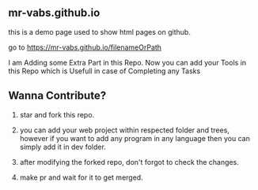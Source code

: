 ## mr-vabs.github.io
this is a demo page used to show html pages on github.

go to https://mr-vabs.github.io/filenameOrPath

I am Adding some Extra Part in this Repo.
Now you can add your Tools in this Repo which is Usefull in case of Completing any Tasks

## Wanna Contribute?

1) star and fork this repo.

2) you can add your web project within respected folder and trees, however if you want to add any program in any language then you can simply add it in dev folder.

3) after modifying the forked repo, don't forgot to check the changes.

4) make pr and wait for it to get merged.
